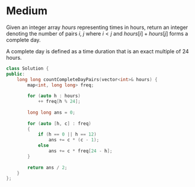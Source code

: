 # Medium

Given an integer array $hours$ representing times in hours, return an integer denoting the number of pairs $i$, $j$ where $i < j$ and $hours[i] + hours[j]$ forms a complete day.

A complete day is defined as a time duration that is an exact multiple of 24 hours.

```cpp
class Solution {
public:
    long long countCompleteDayPairs(vector<int>& hours) {
        map<int, long long> freq;
        
        for (auto h : hours)
            ++ freq[h % 24];
        
        long long ans = 0;
        
        for (auto [h, c] : freq)
        {
            if (h == 0 || h == 12)
                ans += c * (c - 1);
            else
                ans += c * freq[24 - h];
        }
        
        return ans / 2;
    }
};
```
